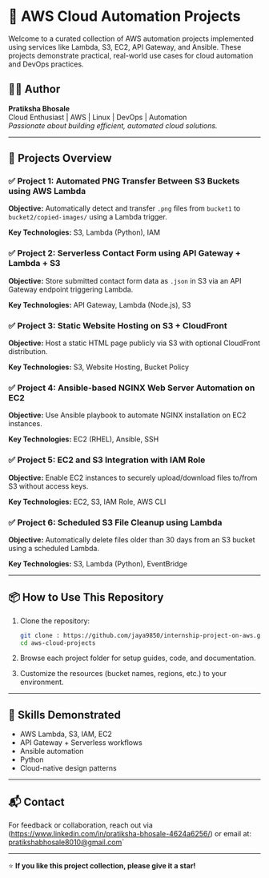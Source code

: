 
# 🚀 AWS Cloud Automation Projects

Welcome to a curated collection of AWS automation projects implemented using services like Lambda, S3, EC2, API Gateway, and Ansible. These projects demonstrate practical, real-world use cases for cloud automation and DevOps practices.

## 👩‍💻 Author
**Pratiksha Bhosale**  
Cloud Enthusiast | AWS | Linux | DevOps | Automation  
*Passionate about building efficient, automated cloud solutions.*

---

## 📁 Projects Overview

### ✅ Project 1: Automated PNG Transfer Between S3 Buckets using AWS Lambda

**Objective:** Automatically detect and transfer `.png` files from `bucket1` to `bucket2/copied-images/` using a Lambda trigger.

**Key Technologies:** S3, Lambda (Python), IAM

### ✅ Project 2: Serverless Contact Form using API Gateway + Lambda + S3

**Objective:** Store submitted contact form data as `.json` in S3 via an API Gateway endpoint triggering Lambda.

**Key Technologies:** API Gateway, Lambda (Node.js), S3

### ✅ Project 3: Static Website Hosting on S3 + CloudFront

**Objective:** Host a static HTML page publicly via S3 with optional CloudFront distribution.

**Key Technologies:** S3, Website Hosting, Bucket Policy

### ✅ Project 4: Ansible-based NGINX Web Server Automation on EC2

**Objective:** Use Ansible playbook to automate NGINX installation on EC2 instances.

**Key Technologies:** EC2 (RHEL), Ansible, SSH

### ✅ Project 5: EC2 and S3 Integration with IAM Role

**Objective:** Enable EC2 instances to securely upload/download files to/from S3 without access keys.

**Key Technologies:** EC2, S3, IAM Role, AWS CLI

### ✅ Project 6: Scheduled S3 File Cleanup using Lambda

**Objective:** Automatically delete files older than 30 days from an S3 bucket using a scheduled Lambda.

**Key Technologies:** S3, Lambda (Python), EventBridge

---

## 📦 How to Use This Repository

1. Clone the repository:
   ```bash
   git clone : https://github.com/jaya9850/internship-project-on-aws.git
   cd aws-cloud-projects
   ```

2. Browse each project folder for setup guides, code, and documentation.

3. Customize the resources (bucket names, regions, etc.) to your environment.

---

## 🧠 Skills Demonstrated

- AWS Lambda, S3, IAM, EC2
- API Gateway + Serverless workflows
- Ansible automation
- Python 
- Cloud-native design patterns

---

## 📬 Contact

For feedback or collaboration, reach out via (https://www.linkedin.com/in/pratiksha-bhosale-4624a6256/) or email at: pratikshabhosale8010@gmail.com`

---

⭐ **If you like this project collection, please give it a star!**
